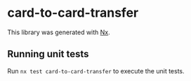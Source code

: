 # card-to-card-transfer

This library was generated with [Nx](https://nx.dev).

## Running unit tests

Run `nx test card-to-card-transfer` to execute the unit tests.
